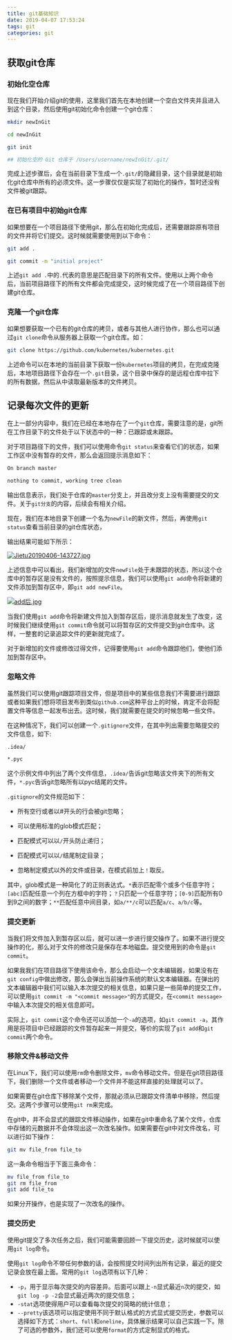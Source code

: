 ```yaml
---
title: git基础知识
date: 2019-04-07 17:53:24
tags: git
categories: git
---
```


## 获取git仓库

### 初始化空仓库

现在我们开始介绍git的使用，这里我们首先在本地创建一个空白文件夹并且进入到这个目录，然后使用git初始化命令创建一个git仓库：

```bash
mkdir newInGit

cd newInGit

git init

## 初始化空的 Git 仓库于 /Users/username/newInGit/.git/
```

完成上述步骤后，会在当前目录下生成一个`.git/`的隐藏目录，这个目录就是初始化git仓库中所有的必须文件。这一步骤仅仅是实现了初始化的操作，暂时还没有文件被git跟踪。

### 在已有项目中初始git仓库

如果想要在一个项目路径下使用git，那么在初始化完成后，还需要跟踪原有项目的文件并将它们提交。这时候就需要使用到以下命令：

```bash
git add .

git commit -m "initial project"

```



上述`git add .`中的`.`代表的意思是匹配目录下的所有文件。使用以上两个命令后，当前项目路径下的所有文件都会完成提交，这时候完成了在一个项目路径下创建git仓库。

### 克隆一个git仓库

如果想要获取一个已有的git仓库的拷贝，或者与其他人进行协作，那么也可以通过`git clone`命令从服务器上获取一个git仓库。如：

```bash
git clone https://github.com/kubernetes/kubernetes.git
```

上述命令可以在本地的当前目录下获取一份`kubernetes`项目的拷贝，在完成克隆后，本地项目路径下会存在一个`.git`目录，这个目录中保存的是远程仓库中拉下的所有数据，然后从中读取最新版本的文件拷贝。

## 记录每次文件的更新

在上一部分内容中，我们在已经在本地存在了一个`git`仓库，需要注意的是，git所在工作目录下的文件处于以下状态中的一种：已跟踪或未跟踪。

对于项目路径下的文件，我们可以使用命令`git status`来查看它们的状态，如果工作区中没有暂存的文件，那么会返回提示消息如下：

```bash
On branch master

nothing to commit, working tree clean

```

输出信息表示，我们处于仓库的`master`分支上，并且改分支上没有需要提交的文件。关于`git分支`的内容，后续会有相关介绍。  

现在，我们在本地目录下创建一个名为`newFile`的新文件，然后，再使用`git status`查看当前目录的git仓库状态，

输出结果可能如下所示：

[![Jietu20190406-143727.jpg](https://i.loli.net/2019/04/06/5ca84958799e7.jpg)](https://i.loli.net/2019/04/06/5ca84958799e7.jpg)

上述信息中可以看出，我们新增加的文件`newFile`处于未跟踪的状态，所以这个仓库中的暂存区是没有文件的，按照提示信息，我们可以使用`git add`命令将新建的文件添加到暂存区中，即`git add newFile`。

[![add后.jpg](https://i.loli.net/2019/04/06/5ca84a9dd65ea.jpg)](https://i.loli.net/2019/04/06/5ca84a9dd65ea.jpg)

当我们使用`git add`命令将新建文件加入到暂存区后，提示消息就发生了改变，这时候我们继续使用`git commit`命令就可以将暂存区的文件提交到git仓库中。这样，一整套的记录追踪文件的更新就完成了。

对于新增加的文件或修改过得文件，记得要使用`git add`命令跟踪他们，使他们添加到暂存区中。

### 忽略文件

虽然我们可以使用git跟踪项目文件，但是项目中的某些信息我们不需要进行跟踪或者如果我们想将项目发布到类似`github.com`这种平台上的时候，肯定不会将配置文件等信息一起发布出去。这时候，我们就需要在提交的时候忽略一些文件。  

在这种情况下，我们可以创建一个`.gitignore`文件，在其中列出需要忽略提交的文件信息，如下:

```bash
.idea/

*.pyc
```

这个示例文件中列出了两个文件信息，`.idea/`告诉git忽略该文件夹下的所有文件，`*.pyc`告诉git忽略所有以pyc结尾的文件。  

`.gitignore`的文件规范如下：

- 所有空行或者以#开头的行会被git忽略；

- 可以使用标准的glob模式匹配；

- 匹配模式可以以`/`开头防止递归；

- 匹配模式可以以`/`结尾制定目录；

- 忽略制定模式以外的文件或目录，在模式前加上`！`取反。

其中，glob模式是一种简化了的正则表达式。`*`表示匹配零个或多个任意字符；`[abc]`匹配任意一个列在方框中的字符；`？`只匹配一个任意字符；`[0-9]`匹配所有0到9之间的数字；`**`匹配任意中间目录，如`a/**/c`可以匹配`a/c`、`a/b/c`等。  

### 提交更新

当我们将文件加入到暂存区以后，就可以进一步进行提交操作了。如果不进行提交操作的化，那么对于文件的修改只是保存在本地磁盘。提交使用到的命令是`git commit`。  

如果我我们在项目路径下使用该命令，那么会启动一个文本编辑器，如果没有在`git config`中做出修改，那么会弹出当前操作系统的默认文本编辑器。在弹出的文本编辑器中我们可以输入本次提交的相关信息，如果只是一些简单的提交工作，可以使用`git commit -m "<commit message>"`的方式提交，在`<commit message>`中输入本次提交的相关信息即可。  

实际上，`git commit`这个命令还可以添加一个`-a`的选项，如`git commit -a`，其作用是将项目中已经跟踪的文件暂存起来一并提交，等价的实现了`git add`和`git commit`两个命令。

### 移除文件&移动文件

在Linux下，我们可以使用`rm`命令删除文件，`mv`命令移动文件。但是在git项目路径下，我们删除一个文件或者移动一个文件并不能这样直接的处理就可以了。

如果需要在git仓库下移除某个文件，那就必须从已跟踪文件清单中移除，然后提交。这两个步骤可以使用`git rm`来完成。

在git中，并不会显式的跟踪文件移动操作，如果在git中重命名了某个文件，仓库中存储的元数据并不会体现出这一次改名操作。如果需要在git中对文件改名，可以进行如下操作：

```bash
git mv file_from file_to
```

这一条命令相当于下面三条命令：

```bash
mv file_from file_to
git rm file_from
git add file_to
```

如果分开操作，也是实现了一次改名的操作。

### 提交历史

使用git提交了多次任务之后，我们可能需要回顾一下提交历史，这时候就可以使用`git log`命令。

使用`git log`命令不带任何参数的话，会按照提交时间列出所有记录，最近的提交记录会放在最上面。常用的`git log`选项有以下几种：

- `-p`，用于显示每次提交的内容差异。后面可以跟上`-n`显式最近`n`次的提交，如`git log -p -2`会显式最近两次的提交信息；
- `-stat`选项使得用户可以查看每次提交的简略的统计信息；
- `--pretty`该选项可以指定使用不同于默认格式的方式显式提交历史，参数可以选择如下方式：`short`、`full`和`oneline`，具体展示结果可以自己实践一下。除了可选的参数外，我们还可以使用`format`的方式定制显式的格式。

